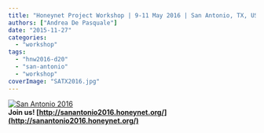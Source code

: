 ```yaml
---
title: "Honeynet Project Workshop | 9-11 May 2016 | San Antonio, TX, USA"
authors: ["Andrea De Pasquale"]
date: "2015-11-27"
categories: 
  - "workshop"
tags: 
  - "hnw2016-d20"
  - "san-antonio"
  - "workshop"
coverImage: "SATX2016.jpg"
---
```


[![San Antonio 2016](images/SATX2016.jpg "San Antonio 2016")](http://sanantonio2016.honeynet.org/)  
**Join us! [http://sanantonio2016.honeynet.org/](http://sanantonio2016.honeynet.org/)**
